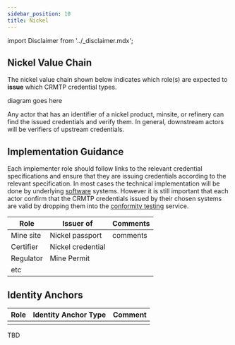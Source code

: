 ```yaml
---
sidebar_position: 10
title: Nickel
---
```


import Disclaimer from '../\_disclaimer.mdx';

<Disclaimer />

## Nickel Value Chain

The nickel value chain shown below indicates which role(s) are expected to **issue** which CRMTP credential types. 

diagram goes here

Any actor that has an identifier of a nickel product, minsite, or refinery can find the issued credentials and verify them.  In general, downstream actors will be verifiers of upstream credentials. 

## Implementation Guidance

Each implementer role should follow links to the relevant credential specifications and ensure that they are issuing credentials according to the relevant specification. In most cases the technical implementation will be done by underlying [software](../register/Software) systems. However it is still important that each actor confirm that the CRMTP credentials issued by their chosen systems are valid by dropping them into the [conformity testing](Testing) service. 

|Role|Issuer of|Comments|
|--|--|--|
|Mine site|Nickel passport|comments |
|Certifier |Nickel credential| |
|Regulator|Mine Permit| |
|etc| | |


## Identity Anchors


|Role|Identity Anchor Type|Comment|
|--|--|--|
| | | |




TBD







